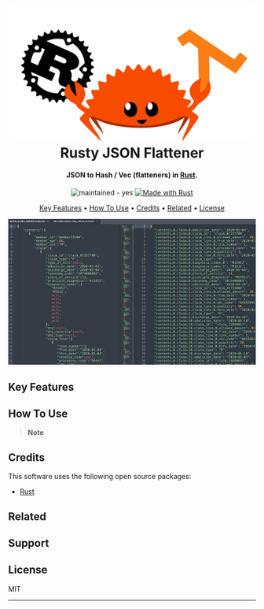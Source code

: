 
<h1 align="center">
  <br>
  <a href="https://github.com/gcatabr1/project-lambda-rust/blob/main"><img src="images/RustyCrabLambda.png" alt="Rusty Crab" width="500"></a>
  <br>
  Rusty JSON Flattener
  <br>
</h1>

<h4 align="center">JSON to Hash / Vec (flatteners) in <a href="https://www.rust-lang.org" target="_blank">Rust</a>.</h4>

<p align="center">
  <a href="https://img.shields.io/badge/maintained-yes-blue"></a>
    <img src="https://img.shields.io/badge/maintained-no-blue" alt="maintained - yes">
  </a>
  <a href="https://www.rust-lang.org/" title="Go to Rust homepage"><img src="https://img.shields.io/badge/Rust-1-blue?logo=rust&logoColor=white" alt="Made with Rust"></a>
</p>

<p align="center">
  <a href="#key-features">Key Features</a> •
  <a href="#how-to-use">How To Use</a> •
  <a href="#credits">Credits</a> •
  <a href="#related">Related</a> •
  <a href="#license">License</a>
</p>


![side-by-side](/images/flattened.png)


## Key Features



## How To Use



> **Note**
> 


## Credits

This software uses the following open source packages:

- [Rust](https://www.rust-lang.org)

## Related



## Support


## License

MIT

---


